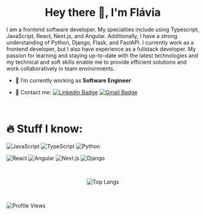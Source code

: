 <h1 align="center">Hey there 👋, I'm Flávia</h1>

I am a frontend software developer. My specialties include using Typescript, JavaScript, React, Next.js, and Angular. Additionally, I have a strong understanding of Python, Django, Flask, and FastAPI. 
I currently work as a frontend developer, but I also have experience as a fullstack developer. My passion for learning and staying up-to-date with the latest technologies and my technical and soft skills enable me to provide efficient solutions and work collaboratively in team environments.

- 🔭 I’m currently working as **Software Engineer**
  
- 📩 Contact me: [![Linkedin Badge](https://img.shields.io/badge/-flaviaccruzr-blue?style=flat-square&logo=Linkedin&logoColor=white&link=https://linkedin.com/in/flaviaccruzr)](https://linkedin.com/in/flaviaccruzr)
[![Gmail Badge](https://img.shields.io/badge/-flaviaccruzr@gmail.com-c14438?style=flat-square&logo=Gmail&logoColor=white&link=mailto:flaviaccruzr@gmail.com)](mailto:flaviaccruzr@gmail.com)
  
  <br>
# 🔥 Stuff I know: 

![JavaScript](https://img.shields.io/badge/-JavaScript-black?style=flat-square&logo=javascript)
![TypeScript](https://img.shields.io/badge/-TypeScript-black?style=flat-square&logo=typescript)
![Python](https://img.shields.io/badge/-Python-black?style=flat-square&logo=Python)

![React](https://img.shields.io/badge/-React-20232A?style=flat-square&logo=react)
![Angular](https://img.shields.io/badge/-Angular-DD0031?style=flat-square&logo=angular)
![Next.js](https://img.shields.io/badge/-Next.js-000000?style=flat-square&logo=Next.js)
![Django](https://img.shields.io/badge/-Django-092E20?style=flat-square&logo=django)


<br>

<span align="center">
  
![Top Langs](https://github-readme-stats.vercel.app/api/top-langs/?username=flav1s&hide=php&theme=radical)

</span>


<br>

![Profile Views](https://komarev.com/ghpvc/?username=flav1s&label=Profile%20views&color=0e75b6&style=flat)

